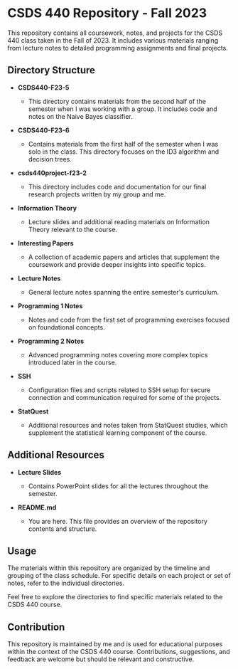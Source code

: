 # CSDS 440 Repository - Fall 2023

This repository contains all coursework, notes, and projects for the CSDS 440 class taken in the Fall of 2023. It includes various materials ranging from lecture notes to detailed programming assignments and final projects.

## Directory Structure

- **CSDS440-F23-5**
  - This directory contains materials from the second half of the semester when I was working with a group. It includes code and notes on the Naive Bayes classifier.

- **CSDS440-F23-6**
  - Contains materials from the first half of the semester when I was solo in the class. This directory focuses on the ID3 algorithm and decision trees.

- **csds440project-f23-2**
  - This directory includes code and documentation for our final research projects written by my group and me.

- **Information Theory**
  - Lecture slides and additional reading materials on Information Theory relevant to the course.

- **Interesting Papers**
  - A collection of academic papers and articles that supplement the coursework and provide deeper insights into specific topics.

- **Lecture Notes**
  - General lecture notes spanning the entire semester's curriculum.

- **Programming 1 Notes**
  - Notes and code from the first set of programming exercises focused on foundational concepts.

- **Programming 2 Notes**
  - Advanced programming notes covering more complex topics introduced later in the course.

- **SSH**
  - Configuration files and scripts related to SSH setup for secure connection and communication required for some of the projects.

- **StatQuest**
  - Additional resources and notes taken from StatQuest studies, which supplement the statistical learning component of the course.

## Additional Resources

- **Lecture Slides**
  - Contains PowerPoint slides for all the lectures throughout the semester.

- **README.md**
  - You are here. This file provides an overview of the repository contents and structure.

## Usage

The materials within this repository are organized by the timeline and grouping of the class schedule. For specific details on each project or set of notes, refer to the individual directories.

Feel free to explore the directories to find specific materials related to the CSDS 440 course.

## Contribution

This repository is maintained by me and is used for educational purposes within the context of the CSDS 440 course. Contributions, suggestions, and feedback are welcome but should be relevant and constructive.

